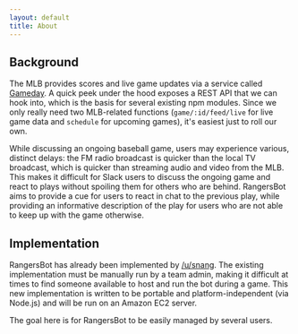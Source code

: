 ```yaml
---
layout: default
title: About
---
```


## Background

The MLB provides scores and live game updates via a service called [Gameday](https://www.mlb.com/scores). A quick peek 
under the hood exposes a REST API that we can hook into, which is the basis for several existing npm modules. Since we 
only really need two MLB-related functions (`game/:id/feed/live` for live game data and `schedule` for upcoming games), 
it's easiest just to roll our own.

While discussing an ongoing baseball game, users may experience various, distinct delays: the FM radio broadcast is 
quicker than the local TV broadcast, which is quicker than streaming audio and video from the MLB. This makes it 
difficult for Slack users to discuss the ongoing game and react to plays without spoiling them for others who are 
behind. RangersBot aims to provide a cue for users to react in chat to the previous play, while providing an 
informative description of the play for users who are not able to keep up with the game otherwise.

## Implementation

RangersBot has already been implemented by [/u/snang](https://reddit.com/u/snang). The existing implementation must be 
manually run by a team admin, making it difficult at times to find someone available to host and run the bot during a 
game. This new implementation is written to be portable and platform-independent (via Node.js) and will be run on an 
Amazon EC2 server.

The goal here is for RangersBot to be easily managed by several users.